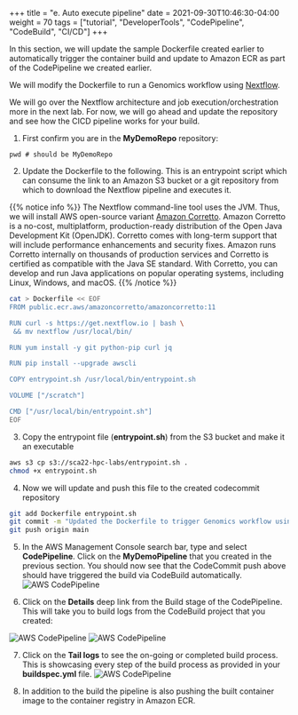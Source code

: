 +++
title = "e. Auto execute pipeline"
date = 2021-09-30T10:46:30-04:00
weight = 70
tags = ["tutorial", "DeveloperTools", "CodePipeline", "CodeBuild", "CI/CD"]
+++

In this section, we will update the sample Dockerfile created earlier to automatically trigger the container build and update to Amazon ECR as part of the CodePipeline we created earlier.

We will modify the Dockerfile to run a Genomics workflow using [Nextflow](https://www.nextflow.io/index.html). 

We will go over the Nextflow architecture and job execution/orchestration more in the next lab. For now, we will go ahead and update the repository and see how the CICD pipeline works for your build.


1. First confirm you are in the **MyDemoRepo** repository:

```
pwd # should be MyDemoRepo
```

2. Update the Dockerfile to the following. This is an entrypoint script which can consume the link to an Amazon S3 bucket or a git repository from which to download the Nextflow pipeline and executes it.

{{% notice info %}}
The Nextflow command-line tool uses the JVM. Thus, we will install AWS open-source variant [Amazon Corretto](https://docs.aws.amazon.com/corretto/). Amazon Corretto is a no-cost, multiplatform, production-ready distribution of the Open Java Development Kit (OpenJDK). Corretto comes with long-term support that will include performance enhancements and security fixes. Amazon runs Corretto internally on thousands of production services and Corretto is certified as compatible with the Java SE standard. With Corretto, you can develop and run Java applications on popular operating systems, including Linux, Windows, and macOS.
{{% /notice %}}

```bash
cat > Dockerfile << EOF
FROM public.ecr.aws/amazoncorretto/amazoncorretto:11

RUN curl -s https://get.nextflow.io | bash \
 && mv nextflow /usr/local/bin/

RUN yum install -y git python-pip curl jq

RUN pip install --upgrade awscli

COPY entrypoint.sh /usr/local/bin/entrypoint.sh

VOLUME ["/scratch"]

CMD ["/usr/local/bin/entrypoint.sh"]
EOF
```

3. Copy the entrypoint file (**entrypoint.sh**) from the S3 bucket and make it an executable
```bash
aws s3 cp s3://sca22-hpc-labs/entrypoint.sh .
chmod +x entrypoint.sh
```

4. Now we will update and push this file to the created codecommit repository
```bash
git add Dockerfile entrypoint.sh
git commit -m "Updated the Dockerfile to trigger Genomics workflow using Nextflow" 
git push origin main
```

5. In the AWS Management Console search bar, type and select **CodePipeline**. Click on the **MyDemoPipeline** that you created in the previous section. You should now see that the CodeCommit push above should have triggered the build via CodeBuild automatically. 
![AWS CodePipeline](/images/cicd/codepipeline-6.png)

6. Click on the **Details** deep link from the Build stage of the CodePipeline. This will take you to build logs from the CodeBuild project that you created:

![AWS CodePipeline](/images/cicd/codepipeline-7.png)
![AWS CodePipeline](/images/cicd/codepipeline-8.png)


7. Click on the **Tail logs** to see the on-going or completed build process. This is showcasing every step of the build process as provided in your **buildspec.yml** file.
![AWS CodePipeline](/images/cicd/codepipeline-9.png)

8. In addition to the build the pipeline is also pushing the built container image to the container registry in Amazon ECR. 






 
